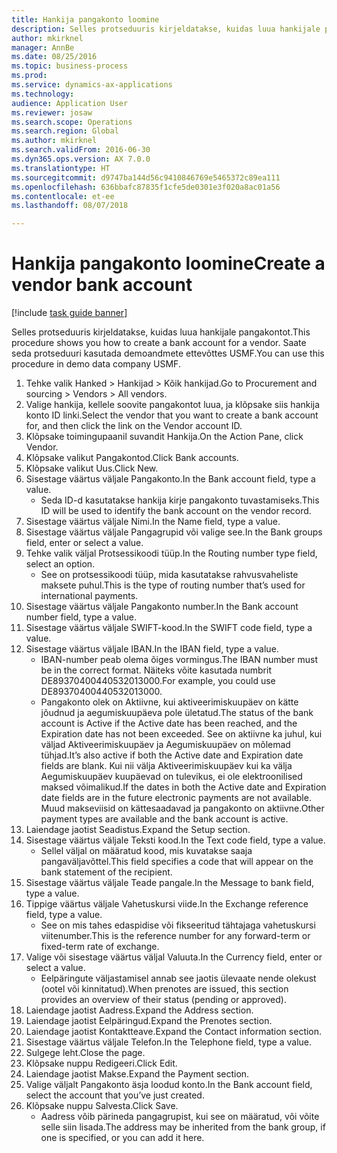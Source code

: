```yaml
--- 
title: Hankija pangakonto loomine
description: Selles protseduuris kirjeldatakse, kuidas luua hankijale pangakontot.
author: mkirknel
manager: AnnBe
ms.date: 08/25/2016
ms.topic: business-process
ms.prod: 
ms.service: dynamics-ax-applications
ms.technology: 
audience: Application User
ms.reviewer: josaw
ms.search.scope: Operations
ms.search.region: Global
ms.author: mkirknel
ms.search.validFrom: 2016-06-30
ms.dyn365.ops.version: AX 7.0.0
ms.translationtype: HT
ms.sourcegitcommit: d9747ba144d56c9410846769e5465372c89ea111
ms.openlocfilehash: 636bbafc87835f1cfe5de0301e3f020a8ac01a56
ms.contentlocale: et-ee
ms.lasthandoff: 08/07/2018

---
```

# <a name="create-a-vendor-bank-account"></a><span data-ttu-id="f96eb-103">Hankija pangakonto loomine</span><span class="sxs-lookup"><span data-stu-id="f96eb-103">Create a vendor bank account</span></span>

[!include [task guide banner](../../includes/task-guide-banner.md)]

<span data-ttu-id="f96eb-104">Selles protseduuris kirjeldatakse, kuidas luua hankijale pangakontot.</span><span class="sxs-lookup"><span data-stu-id="f96eb-104">This procedure shows you how to create a bank account for a vendor.</span></span> <span data-ttu-id="f96eb-105">Saate seda protseduuri kasutada demoandmete ettevõttes USMF.</span><span class="sxs-lookup"><span data-stu-id="f96eb-105">You can use this procedure in demo data company USMF.</span></span>

1. <span data-ttu-id="f96eb-106">Tehke valik Hanked > Hankijad > Kõik hankijad.</span><span class="sxs-lookup"><span data-stu-id="f96eb-106">Go to Procurement and sourcing > Vendors > All vendors.</span></span>
2. <span data-ttu-id="f96eb-107">Valige hankija, kellele soovite pangakontot luua, ja klõpsake siis hankija konto ID linki.</span><span class="sxs-lookup"><span data-stu-id="f96eb-107">Select the vendor that you want to create a bank account for, and then click the link on the Vendor account ID.</span></span>
3. <span data-ttu-id="f96eb-108">Klõpsake toimingupaanil suvandit Hankija.</span><span class="sxs-lookup"><span data-stu-id="f96eb-108">On the Action Pane, click Vendor.</span></span>
4. <span data-ttu-id="f96eb-109">Klõpsake valikut Pangakontod.</span><span class="sxs-lookup"><span data-stu-id="f96eb-109">Click Bank accounts.</span></span>
5. <span data-ttu-id="f96eb-110">Klõpsake valikut Uus.</span><span class="sxs-lookup"><span data-stu-id="f96eb-110">Click New.</span></span>
6. <span data-ttu-id="f96eb-111">Sisestage väärtus väljale Pangakonto.</span><span class="sxs-lookup"><span data-stu-id="f96eb-111">In the Bank account field, type a value.</span></span>
    * <span data-ttu-id="f96eb-112">Seda ID-d kasutatakse hankija kirje pangakonto tuvastamiseks.</span><span class="sxs-lookup"><span data-stu-id="f96eb-112">This ID will be used to identify the bank account on the vendor record.</span></span>  
7. <span data-ttu-id="f96eb-113">Sisestage väärtus väljale Nimi.</span><span class="sxs-lookup"><span data-stu-id="f96eb-113">In the Name field, type a value.</span></span>
8. <span data-ttu-id="f96eb-114">Sisestage väärtus väljale Pangagrupid või valige see.</span><span class="sxs-lookup"><span data-stu-id="f96eb-114">In the Bank groups field, enter or select a value.</span></span>
9. <span data-ttu-id="f96eb-115">Tehke valik väljal Protsessikoodi tüüp.</span><span class="sxs-lookup"><span data-stu-id="f96eb-115">In the Routing number type field, select an option.</span></span>
    * <span data-ttu-id="f96eb-116">See on protsessikoodi tüüp, mida kasutatakse rahvusvaheliste maksete puhul.</span><span class="sxs-lookup"><span data-stu-id="f96eb-116">This is the type of routing number that’s used for international payments.</span></span>  
10. <span data-ttu-id="f96eb-117">Sisestage väärtus väljale Pangakonto number.</span><span class="sxs-lookup"><span data-stu-id="f96eb-117">In the Bank account number field, type a value.</span></span>
11. <span data-ttu-id="f96eb-118">Sisestage väärtus väljale SWIFT-kood.</span><span class="sxs-lookup"><span data-stu-id="f96eb-118">In the SWIFT code field, type a value.</span></span>
12. <span data-ttu-id="f96eb-119">Sisestage väärtus väljale IBAN.</span><span class="sxs-lookup"><span data-stu-id="f96eb-119">In the IBAN field, type a value.</span></span>
    * <span data-ttu-id="f96eb-120">IBAN-number peab olema õiges vormingus.</span><span class="sxs-lookup"><span data-stu-id="f96eb-120">The IBAN number must be in the correct format.</span></span> <span data-ttu-id="f96eb-121">Näiteks võite kasutada numbrit DE89370400440532013000.</span><span class="sxs-lookup"><span data-stu-id="f96eb-121">For example, you could use DE89370400440532013000.</span></span>  
    * <span data-ttu-id="f96eb-122">Pangakonto olek on Aktiivne, kui aktiveerimiskuupäev on kätte jõudnud ja aegumiskuupäeva pole ületatud.</span><span class="sxs-lookup"><span data-stu-id="f96eb-122">The status of the bank account is Active if the Active date has been reached, and the Expiration date has not been exceeded.</span></span> <span data-ttu-id="f96eb-123">See on aktiivne ka juhul, kui väljad Aktiveerimiskuupäev ja Aegumiskuupäev on mõlemad tühjad.</span><span class="sxs-lookup"><span data-stu-id="f96eb-123">It’s also active if both the Active date and Expiration date fields are blank.</span></span> <span data-ttu-id="f96eb-124">Kui nii välja Aktiveerimiskuupäev kui ka välja Aegumiskuupäev kuupäevad on tulevikus, ei ole elektroonilised maksed võimalikud.</span><span class="sxs-lookup"><span data-stu-id="f96eb-124">If the dates in both the Active date and Expiration date fields are in the future electronic payments are not available.</span></span> <span data-ttu-id="f96eb-125">Muud makseviisid on kättesaadavad ja pangakonto on aktiivne.</span><span class="sxs-lookup"><span data-stu-id="f96eb-125">Other payment types are available and the bank account is active.</span></span>  
13. <span data-ttu-id="f96eb-126">Laiendage jaotist Seadistus.</span><span class="sxs-lookup"><span data-stu-id="f96eb-126">Expand the Setup section.</span></span>
14. <span data-ttu-id="f96eb-127">Sisestage väärtus väljale Teksti kood.</span><span class="sxs-lookup"><span data-stu-id="f96eb-127">In the Text code field, type a value.</span></span>
    * <span data-ttu-id="f96eb-128">Sellel väljal on määratud kood, mis kuvatakse saaja pangaväljavõttel.</span><span class="sxs-lookup"><span data-stu-id="f96eb-128">This field specifies a code that will appear on the bank statement of the recipient.</span></span>  
15. <span data-ttu-id="f96eb-129">Sisestage väärtus väljale Teade pangale.</span><span class="sxs-lookup"><span data-stu-id="f96eb-129">In the Message to bank field, type a value.</span></span>
16. <span data-ttu-id="f96eb-130">Tippige väärtus väljale Vahetuskursi viide.</span><span class="sxs-lookup"><span data-stu-id="f96eb-130">In the Exchange reference field, type a value.</span></span>
    * <span data-ttu-id="f96eb-131">See on mis tahes edaspidise või fikseeritud tähtajaga vahetuskursi viitenumber.</span><span class="sxs-lookup"><span data-stu-id="f96eb-131">This is the reference number for any forward-term or fixed-term rate of exchange.</span></span>  
17. <span data-ttu-id="f96eb-132">Valige või sisestage väärtus väljal Valuuta.</span><span class="sxs-lookup"><span data-stu-id="f96eb-132">In the Currency field, enter or select a value.</span></span>
    * <span data-ttu-id="f96eb-133">Eelpäringute väljastamisel annab see jaotis ülevaate nende olekust (ootel või kinnitatud).</span><span class="sxs-lookup"><span data-stu-id="f96eb-133">When prenotes are issued, this section provides an overview of their status (pending or approved).</span></span>  
18. <span data-ttu-id="f96eb-134">Laiendage jaotist Aadress.</span><span class="sxs-lookup"><span data-stu-id="f96eb-134">Expand the Address section.</span></span>
19. <span data-ttu-id="f96eb-135">Laiendage jaotist Eelpäringud.</span><span class="sxs-lookup"><span data-stu-id="f96eb-135">Expand the Prenotes section.</span></span>
20. <span data-ttu-id="f96eb-136">Laiendage jaotist Kontaktteave.</span><span class="sxs-lookup"><span data-stu-id="f96eb-136">Expand the Contact information section.</span></span>
21. <span data-ttu-id="f96eb-137">Sisestage väärtus väljale Telefon.</span><span class="sxs-lookup"><span data-stu-id="f96eb-137">In the Telephone field, type a value.</span></span>
22. <span data-ttu-id="f96eb-138">Sulgege leht.</span><span class="sxs-lookup"><span data-stu-id="f96eb-138">Close the page.</span></span>
23. <span data-ttu-id="f96eb-139">Klõpsake nuppu Redigeeri.</span><span class="sxs-lookup"><span data-stu-id="f96eb-139">Click Edit.</span></span>
24. <span data-ttu-id="f96eb-140">Laiendage jaotist Makse.</span><span class="sxs-lookup"><span data-stu-id="f96eb-140">Expand the Payment section.</span></span>
25. <span data-ttu-id="f96eb-141">Valige väljalt Pangakonto äsja loodud konto.</span><span class="sxs-lookup"><span data-stu-id="f96eb-141">In the Bank  account field, select the account that you’ve just created.</span></span>
26. <span data-ttu-id="f96eb-142">Klõpsake nuppu Salvesta.</span><span class="sxs-lookup"><span data-stu-id="f96eb-142">Click Save.</span></span>
    * <span data-ttu-id="f96eb-143">Aadress võib pärineda pangagrupist, kui see on määratud, või võite selle siin lisada.</span><span class="sxs-lookup"><span data-stu-id="f96eb-143">The address may be inherited from the bank group, if one is specified, or you can add it here.</span></span>  


